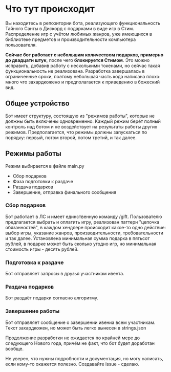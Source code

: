 # Что тут происходит
Вы находитесь в репозитории бота, реализующего функциональность Тайного Санты в Дискорд с подарками в виде игр в Стим. Распределение игр с учётом любимых жанров, уже имеющихся в библиотеке предметов и производительности компьютера пользователя.

**Сейчас бот работает с небольшим количеством подарков, примерно до двадцати штук**, после чего **блокируется Стимом**. Это можно исправить, добавив работу с несколькими токенами, но сейчас такая функциональность не реализована. Разработка завершалась в ограниченные сроки, поэтому небольшая часть кода написана плохо: много что захардкожено и предполагается к приведению в божеский вид.

## Общее устройство
Бот имеет структуру, состоящую из "режимов работы", которые не должны быть включены одновременно. Каждый режим берёт полный контроль над ботом и не воздействует на результаты работы других режимов. Предполагается, что режимы должны запускаться по порядку: первый, потом второй, потом третий, и так далее.

## Режимы работы
Режим выбирается в файле main.py

- Сбор подарков
- Фаза подготовки к раздаче
- Раздача подарков
- Завершение, отправка финального сообщения

### Сбор подарков
Бот работает в ЛС и имеет единственную команду /gift. Пользователю предлагается выбрать и оплатить игру, реализован паттерн "цепочка обязанностей", в каждом хендлере происходит какое-то одно действие: выбор игры, указание жанров, производительности, требовательности и так далее. Установлена минимальная сумма подарка в пятьсот рублей, в подарке может быть сколько угодно игр, но минимальная стоимость игры - десять рублей.

### Подготовка к раздаче
Бот отправляет запросы в друзья участникам ивента.

### Раздача подарков
Бот раздаёт подарки согласно алгоритму.

### Завершение работы
Бот отправляет сообщение о завершении ивениа всем участникам. Текст захардкожен, но может быть легко вынесен в strings.json


Продолжение разработки не ожидается по крайней мере до следующего Нового года, причём не факт, что бот будет доработан вообще. 

Не уверен, что нужны подробности и документация, но могу написать, если кому-то окажется полезно. Создавайте issue - сделаю. 
